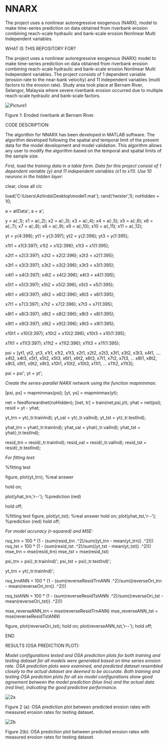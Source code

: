 # NNARX
The project uses a nonlinear autoregressive exogenous (NARX), model to make time-series prediction on data obtained from riverbank erosion combining reach-scale hydraulic and bank-scale erosion Nonlinear Multi Independent variables.

WHAT IS THIS REPOSITORY FOR?

The project uses a nonlinear autoregressive exogenous (NARX) model to make time-series prediction on data obtained from riverbank erosion combining reach-scale hydraulic and bank-scale erosion Nonlinear Multi Independent variables. The project consists of 1 dependent variable (erosion rate to the near-bank velocity) and 11 independent variables (multi factors to the erosion rate). Study area took place at Bernam River, Selangor, Malaysia where severe riverbank erosion occurred due to multiple reach-scale hydraulic and bank-scale factors.

![Picture1](https://user-images.githubusercontent.com/85818234/214748373-fda3a3d2-e05e-4980-bc25-89014e772199.jpg)

Figure 1: Eroded riverbank at Bernam River.


CODE DESCRIPTION:

The algorithm for NNARX has been developed in MATLAB software. The algorithm developed following the spatial and temporal limit of the present data for the model development and model validation. This algorithm allows any user to modify the algorithm based on the temporal and spatial limits of the sample size. 

*First, load the training data in a table form. Data for this project consist of 1 dependent variable (y) and 11 independent variables (x1 to x11). Use 10 neurons in the hidden layer:*

clear, close all
clc
 
load('C:\Users\Azlinda\Desktop\model1.mat');
rand('twister',1);
noHidden = 10;

a = allData';
a = a';
 
y = a(:,1);
x1 = a(:,2);
x2 = a(:,3);
x3 = a(:,4);
x4 = a(:,5);
x5 = a(:,6);
x6 = a(:,7);
x7 = a(:,8);
x8 = a(:,9);
x9 = a(:,10);
x10 = a(:,11);
x11 = a(:,12);
 
yt = y(4:398);
yt1 = y(3:397);
yt2 = y(2:396);
yt3 = y(1:395);
 
x1t1 = x1(3:397);
x1t2 = x1(2:396);
x1t3 = x1(1:395);
 
x2t1 = x2(3:397);
x2t2 = x2(2:396);
x2t3 = x2(1:395);
 
x3t1 = x3(3:397);
x3t2 = x3(2:396);
x3t3 = x3(1:395);
 
x4t1 = x4(3:397);
x4t2 = x4(2:396);
x4t3 = x4(1:395);
 
x5t1 = x5(3:397);
x5t2 = x5(2:396);
x5t3 = x5(1:395);
 
x6t1 = x6(3:397);
x6t2 = x6(2:396);
x6t3 = x6(1:395);
 
x7t1 = x7(3:397);
x7t2 = x7(2:396);
x7t3 = x7(1:395);
 
x8t1 = x8(3:397);
x8t2 = x8(2:396);
x8t3 = x8(1:395);
 
x9t1 = x9(3:397);
x9t2 = x9(2:396);
x9t3 = x9(1:395);
 
x10t1 = x10(3:397);
x10t2 = x10(2:396);
x10t3 = x10(1:395);
 
x11t1 = x11(3:397);
x11t2 = x11(2:396);
x11t3 = x11(1:395);
 
psi = [yt1, yt2, yt3, x1t1, x1t2, x1t3, x2t1, x2t2, x2t3, x3t1, x3t2, x3t3, x4t1, ....
    x4t2, x4t3, x5t1, x5t2, x5t3, x6t1, x6t2, x6t3, x7t1, x7t2, x7t3, ...
    x8t1, x8t2, x8t3, x9t1, x9t2, x9t3, x10t1, x10t2, x10t3, x11t1, ...
    x11t2, x11t3];
 
psi = psi';
yt = yt';


*Create the series-parallel NARX network using the function mapminmax:*

[psi, ps] = mapminmax(psi);
[yt, ys] = mapminmax(yt);
 
net = feedforwardnet(noHidden);
[net, tr] = train(net,psi,yt);
yhat = net(psi);
resid = yt - yhat;
 
yt_trn = yt(:,tr.trainInd);
yt_val = yt(:,tr.valInd);
yt_tst = yt(:,tr.testInd);
 
yhat_trn = yhat(:,tr.trainInd);
yhat_val = yhat(:,tr.valInd);
yhat_tst = yhat(:,tr.testInd);
 
resid_trn = resid(:,tr.trainInd);
resid_val = resid(:,tr.valInd);
resid_tst = resid(:,tr.testInd);


*For fitting test:*

%fitting test

figure, plot(yt_trn);    %real answer

hold on;

plot(yhat_trn,'r--');    %prediction (red)

hold off;
 
%fitting test
figure, plot(yt_tst);    %real answer
hold on;
plot(yhat_tst,'r--');    %prediction (red)
hold off;
 

*For model accuracy (r-squared) and MSE:*

rsq_trn = 100 * (1 - (sum(resid_trn .^2)/sum((yt_trn - mean(yt_trn)) .^2)))
rsq_tst = 100 * (1 - (sum(resid_tst .^2)/sum((yt_tst - mean(yt_tst)) .^2)))
mse_trn = mse(resid_trn)
mse_tst = mse(resid_tst)
 

psi_trn = psi(:,tr.trainInd)';
psi_tst = psi(:,tr.testInd)';
 
yt_trn = yt(:,tr.trainInd)';

rsq_trnANN = 100 * (1 - (sum(reverseResidTrnANN .^2)/sum((reverseOri_trn - mean(reverseOri_trn)) .^2)))


rsq_tstANN = 100 * (1 - (sum(reverseResidTstANN .^2)/sum((reverseOri_tst - mean(reverseOri_tst)) .^2)))


mse_reverseANN_trn = mse(reverseResidTrnANN)
mse_reverseANN_tst = mse(reverseResidTstANN)

 
figure, plot(reverseOri_tst);
hold on;
plot(reverseANN_tst,'r--');
hold off;


END



RESULTS (OSA PREDICTION PLOT):

*Model configurations tested and OSA prediction plots for both training and testing dataset for all models were generated based on time series erosion rate. OSA prediction plots were examined, and predicted dataset resembled closely to the actual dataset are deemed to be accurate. Both training and testing OSA prediction plots for all six model configurations show good agreement between the model prediction (blue line) and the actual data (red line), indicating the good predictive performance.*

![2a](https://user-images.githubusercontent.com/85818234/214755178-2967a2c4-df97-4399-bee2-f86c9fa3d28d.jpg)

Figure 2 (a): OSA prediction plot between predicted erosion rates with measured erosion rates for testing dataset.

![2b](https://user-images.githubusercontent.com/85818234/214755209-72c959c7-7ad4-4bab-884e-10a1f47cdd8b.jpg)

Figure 2(b): OSA prediction plot between predicted erosion rates with measured erosion rates for testing dataset.





